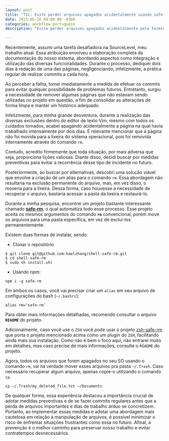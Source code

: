 ```yaml
---
layout: post
title: "TIL: Evite perder arquivos apagados acidentalmente usando safe-rm"
date: 2023-05-16 08:00:00 -0300
categories: workflow portuguese
description: "Evite perder arquivos apagados acidentalmente pelo terminal utilizando o safe-rm: uma ferramenta que vai mover seus arquivos em vez de apaga-los efetivamente" 

---
```


Recentemente, assumi uma tarefa desafiadora na SourceLevel, meu trabalho atual. 
Essa atribuição envolveu a elaboração completa da documentação do nosso sistema, abordando aspectos 
como integração e utilização das diversas funcionalidades. Durante o processo, dediquei dois dias 
à redação de uma das páginas, negligenciando, infelizmente, a prática regular de realizar commits a cada hora.

Ao perceber a falha, tomei imediatamente a medida de efetuar os commits para evitar qualquer possibilidade de 
problemas futuros. Entretanto, surgiu a necessidade de remover algumas páginas que não estavam sendo 
utilizadas no projeto em questão, a fim de consolidar as alterações de forma limpa e manter um histórico adequado.

Infelizmente, para minha grande desventura, durante a realização das diversas exclusões dentro do 
editor de texto Vim, mesmo com todos os cuidados tomados, acabei apagando acidentalmente a página na qual 
havia trabalhado intensamente por dois dias. É relevante mencionar que a página não foi movida para a lixeira 
do sistema operacional, pois foi removida internamente através do comando `rm`.

Contudo, acredito firmemente que toda situação, por mais adversa que seja, proporciona lições valiosas. Diante disso, 
decidi buscar por medidas preventivas para evitar a recorrência desse tipo de incidente no futuro. 

Posteriormente, ao buscar por alternativas, descobri uma solução viável que envolve a criação de um alias 
para o comando `rm`. Essa abordagem não resultaria na exclusão permanente do arquivo, mas, em vez disso, 
o moveria para a lixeira. Dessa forma, caso houvesse a necessidade de recuperar o arquivo, bastaria acessar a pasta 
da lixeira e restaurá-lo.

Durante a minha pesquisa, encontrei um projeto bastante interessante 
chamado **[safe-rm](https://github.com/kaelzhang/shell-safe-rm)**, o qual automatiza todo esse processo. Esse projeto 
aceita os mesmos argumentos do comando **`rm`** convencional, porém move os arquivos para uma pasta específica, em vez 
de excluí-los permanentemente. 

Existem duas formas de instalar, sendo:

* Clonar o repositório

```shell
$ git clone git@github.com:kaelzhang/shell-safe-rm.git
$ cd shell-safe-rm
$ sudo sh install.sh) 
```

* Usando npm:

```shell
npm i -g safe-rm
```

Em ambos os casos, você vai precisar criar um `alias` em seu arquivo de configurações do bash (`~/.bashrc`):

```shell
alias rm='safe-rm’
```
Para obter mais informações detalhadas, recomendo consultar o arquivo **`README`** do projeto.

Adicionalmente, caso você use o `ZSH` você pode usar o projeto [zsh-safe-rm](https://github.com/mattmc3/zsh-safe-rm) que 
porta o projeto mencionado acima como um plugin do `ZSH`, facilitando ainda mais sua instalação. Como não é bem o foco aqui, 
não entrarei muito em detalhes, mas caso precise de mais informações, consulte o `README` do projeto.

Agora, todos os arquivos que forem apagados no seu SO usando o comando `rm`, vai na verdade mover esses arquivos pra pasta `~/.Trash`.
Caso necessário recuperar algum arquivo, apenas copie-o utilizando o comando `cp`.

```shell
cp ~/.Trash/my_deleted_file.txt ~/Documents
```

De qualquer forma, essa experiência destacou a importância crucial de adotar medidas preventivas e de se fazer commits 
regulares antes que 
a perda de arquivos importantes e dias de trabalho árduo se concretizem. Portanto, ao implementar essas medidas e 
adotar uma abordagem mais cautelosa em relação à manipulação de arquivos, é possível minimizar o risco de enfrentar 
situações frustrantes como essa no futuro. Afinal, a prevenção é o melhor caminho para preservar nosso trabalho e evitar 
contratempos desnecessários.

